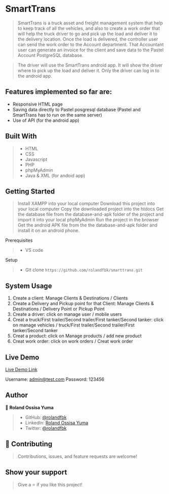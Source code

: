 # SmartTrans

> SmartTrans is a truck asset and freight management system that help to keep track of all the vehicles, and also to create a work order that will help the truck driver to go and pick up the load and deliver it to the delivery location. Once the load is delivered, the controller user can send the work order to the Account department. That Accountant user can generate an invoice for the client and save data to the Pastel Account PostgreSQL database.

> The driver will use the SmartTrans android app. It will show the driver where to pick up the load and deliver it. Only the driver can log in to the android app.

## Features implemented so far are:

- Responsive HTML page
- Saving data directly to Pastel posgresql database (Pastel and SmartTrans has to run on the same server)
- Use of API (for the android app)

## Built With

>- HTML
>- CSS
>- Javascript
>- PHP 
>- phpMyAdmin
>- Java & XML (for andoid app)

## Getting Started

> Install XAMPP into your local computer
> Download this project into your local computer
> Copy the downloaded project into the htdocs
> Get the database file from the database-and-apk folder of the project and import it into your local phpMyAdmin
> Run the project in the browser
> Get the android APK file from the the database-and-apk folder and install it on an android phone.

Prerequisites
>- VS code

Setup
>- Git clone `https://github.com/rolandfbk/smarttrans.git`

## System Usage

1. Create a client: Manage Clients & Destinations / Clients
2. Create a Delivery and Pickup point for that Client: Manage Clients & Destinations / Delivery Point or Pickup Point
3. Create a driver: click on manage user / mobile users
4. Creat a truck/First trailer/Second trailer/First tanker/Second tanker: click on manage vehicles / truck/First trailer/Second trailer/First tanker/Second tanker
5. Creat a product: click on Manage products / add new product
6. Creat work order: click on work orders / Creat work order

## Live Demo

[Live Demo Link](https://cheapprice.co.za/smarttrans/)

Username: admin@test.com
Password: 123456


## Author

👤 **Roland Ossisa Yuma**

>- GitHub: [@rolandfbk](https://github.com/rolandfbk)
>- LinkedIn: [Roland Ossisa Yuma](https://linkedin.com/in/roland-ossisa-yuma)
>- Twitter: [@rolandfbk](https://twitter.com/rolandfbk)

## 🤝 Contributing

>Contributions, issues, and feature requests are welcome!

## Show your support

>Give a ⭐️ if you like this project!
